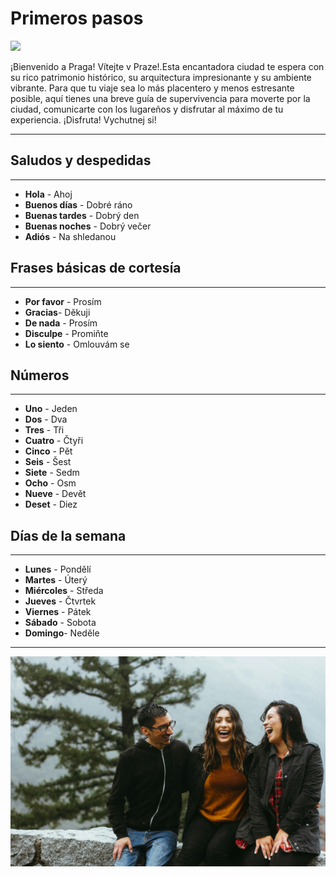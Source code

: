 # Primeros pasos
![](img/Prague.jpg)

¡Bienvenido a Praga! Vítejte v Praze!.Esta encantadora ciudad te espera con su rico patrimonio histórico, su arquitectura impresionante y su ambiente vibrante. Para que tu viaje sea lo más placentero y menos estresante posible, aquí tienes una breve guía de supervivencia para moverte por la ciudad, comunicarte con los lugareños y disfrutar al máximo de tu experiencia. ¡Disfruta! Vychutnej si! 

***

## Saludos y despedidas
***
- **Hola** - Ahoj
- **Buenos días**  - Dobré ráno
- **Buenas tardes** - Dobrý den
- **Buenas noches** - Dobrý večer
- **Adiós** - Na shledanou

## Frases básicas de cortesía

***
- **Por favor** - Prosím
- **Gracias**- Děkuji
- **De nada** - Prosím
- **Disculpe** - Promiňte
- **Lo siento** - Omlouvám se

## Números
***
- **Uno** - Jeden
- **Dos** - Dva
- **Tres** - Tři
- **Cuatro** - Čtyři
- **Cinco** - Pět
-  **Seis** - Šest
- **Siete** - Sedm
- **Ocho** - Osm
- **Nueve** - Devět
- **Deset** - Diez

## Días de la semana
***
- **Lunes** - Pondělí
- **Martes** - Úterý
- **Miércoles** - Středa
- **Jueves** - Čtvrtek
- **Viernes** - Pátek
- **Sábado** - Sobota
- **Domingo**- Neděle 

***
![](img/saludos.jpg)
